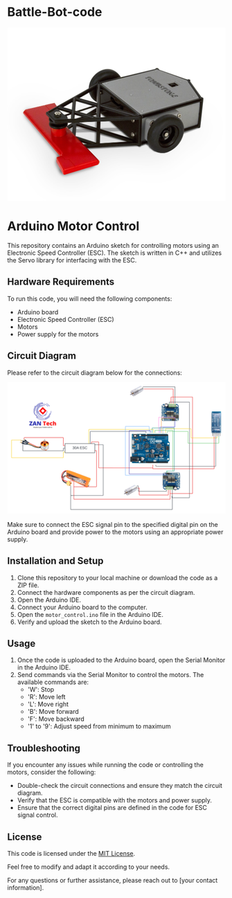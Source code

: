 ﻿# Battle-Bot-code

![alt text](https://github.com/Nakib00/Battle-Bot-code/blob/main/Battle%20bot%20img.jpg?raw=true)

# Arduino Motor Control

This repository contains an Arduino sketch for controlling motors using an Electronic Speed Controller (ESC). The sketch is written in C++ and utilizes the Servo library for interfacing with the ESC.

## Hardware Requirements

To run this code, you will need the following components:

- Arduino board
- Electronic Speed Controller (ESC)
- Motors
- Power supply for the motors

## Circuit Diagram

Please refer to the circuit diagram below for the connections:


![alt text](https://github.com/Nakib00/Battle-Bot-code/blob/main/Circuit%20of%20Battle%20bot.png?raw=true)


Make sure to connect the ESC signal pin to the specified digital pin on the Arduino board and provide power to the motors using an appropriate power supply.

## Installation and Setup

1. Clone this repository to your local machine or download the code as a ZIP file.
2. Connect the hardware components as per the circuit diagram.
3. Open the Arduino IDE.
4. Connect your Arduino board to the computer.
5. Open the `motor_control.ino` file in the Arduino IDE.
6. Verify and upload the sketch to the Arduino board.

## Usage

1. Once the code is uploaded to the Arduino board, open the Serial Monitor in the Arduino IDE.
2. Send commands via the Serial Monitor to control the motors. The available commands are:
   - 'W': Stop
   - 'R': Move left
   - 'L': Move right
   - 'B': Move forward
   - 'F': Move backward
   - '1' to '9': Adjust speed from minimum to maximum

## Troubleshooting

If you encounter any issues while running the code or controlling the motors, consider the following:

- Double-check the circuit connections and ensure they match the circuit diagram.
- Verify that the ESC is compatible with the motors and power supply.
- Ensure that the correct digital pins are defined in the code for ESC signal control.

## License

This code is licensed under the [MIT License](LICENSE).

Feel free to modify and adapt it according to your needs.

For any questions or further assistance, please reach out to [your contact information].
